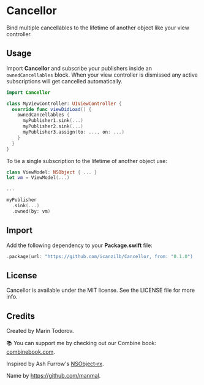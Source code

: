 # Cancellor

Bind multiple cancellables to the lifetime of another object like your view controller.

## Usage

Import **Cancellor** and subscribe your publishers inside an `ownedCancellables` block. When your view controller is dismissed any active subscriptions will get cancelled automatically. 

```swift
import Cancellor

class MyViewController: UIViewController {
  override func viewDidLoad() {
    ownedCancellables {
      myPublisher1.sink(...)
      myPublisher2.sink(...)
      myPublisher3.assign(to: ..., on: ...)
    }
  }
}
```

To tie a single subscription to the lifetime of another object use:

```swift
class ViewModel: NSObject { ... }
let vm = ViewModel(...)

...

myPublisher
  .sink(...)
  .owned(by: vm)
```

## Import

Add the following dependency to your **Package.swift** file:

```swift
.package(url: "https://github.com/icanzilb/Cancellor, from: "0.1.0")
```

## License

Cancellor is available under the MIT license. See the LICENSE file for more info.

## Credits

Created by Marin Todorov. 

📚 You can support me by checking out our Combine book: [combinebook.com](http://combinebook.com).

Inspired by Ash Furrow's [NSObject-rx](https://github.com/RxSwiftCommunity/NSObject-Rx).

Name by https://github.com/manmal.
